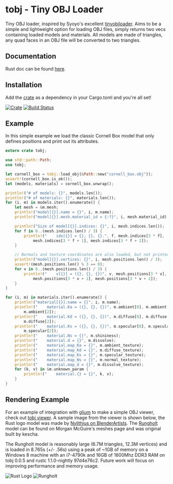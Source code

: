 tobj - Tiny OBJ Loader
===
Tiny OBJ loader, inspired by Syoyo's excellent [tinyobjloader](https://github.com/syoyo/tinyobjloader).
Aims to be a simple and lightweight option for loading OBJ files, simply returns two vecs
containing loaded models and materials. All models are made of triangles, any quad faces in an
OBJ file will be converted to two triangles.

Documentation
---
Rust doc can be found [here](http://www.willusher.io/tobj/tobj/).

Installation
---
Add the [crate](https://crates.io/crates/tobj) as a dependency in your Cargo.toml and you're all set!

[![Crate](https://img.shields.io/crates/v/tobj.svg)](https://crates.io/crates/tobj)
[![Build Status](https://travis-ci.org/Twinklebear/tobj.svg?branch=master)](https://travis-ci.org/Twinklebear/tobj)

Example
---
In this simple example we load the classic Cornell Box model that only defines positions and
print out its attributes.

```rust
extern crate tobj;

use std::path::Path;
use tobj;

let cornell_box = tobj::load_obj(&Path::new("cornell_box.obj"));
assert!(cornell_box.is_ok());
let (models, materials) = cornell_box.unwrap();

println!("# of models: {}", models.len());
println!("# of materials: {}", materials.len());
for (i, m) in models.iter().enumerate() {
	let mesh = &m.mesh;
	println!("model[{}].name = {}", i, m.name);
	println!("model[{}].mesh.material_id = {:?}", i, mesh.material_id);

	println!("Size of model[{}].indices: {}", i, mesh.indices.len());
	for f in 0..(mesh.indices.len() / 3) {
		println!("    idx[{}] = {}, {}, {}.", f, mesh.indices[3 * f],
			mesh.indices[3 * f + 1], mesh.indices[3 * f + 2]);
	}

	// Normals and texture coordinates are also loaded, but not printed in this example
	println!("model[{}].vertices: {}", i, mesh.positions.len() / 3);
	assert!(mesh.positions.len() % 3 == 0);
	for v in 0..(mesh.positions.len() / 3) {
		println!("    v[{}] = ({}, {}, {})", v, mesh.positions[3 * v],
			mesh.positions[3 * v + 1], mesh.positions[3 * v + 2]);
	}
}

for (i, m) in materials.iter().enumerate() {
	println!("material[{}].name = {}", i, m.name);
	println!("    material.Ka = ({}, {}, {})", m.ambient[0], m.ambient[1],
		m.ambient[2]);
	println!("    material.Kd = ({}, {}, {})", m.diffuse[0], m.diffuse[1],
		m.diffuse[2]);
	println!("    material.Ks = ({}, {}, {})", m.specular[0], m.specular[1],
		m.specular[2]);
	println!("    material.Ns = {}", m.shininess);
	println!("    material.d = {}", m.dissolve);
	println!("    material.map_Ka = {}", m.ambient_texture);
	println!("    material.map_Kd = {}", m.diffuse_texture);
	println!("    material.map_Ks = {}", m.specular_texture);
	println!("    material.map_Ns = {}", m.normal_texture);
	println!("    material.map_d = {}", m.dissolve_texture);
	for (k, v) in &m.unknown_param {
		println!("    material.{} = {}", k, v);
	}
}
```

Rendering Example
---
For an example of integration with [glium](https://github.com/tomaka/glium) to make a simple OBJ viewer, check out
[tobj viewer](https://github.com/Twinklebear/tobj_viewer). A sample image from the viewer is shown below, the Rust
logo model was made by [Nylithius on BlenderArtists](http://blenderartists.org/forum/showthread.php?362836-Rust-language-3D-logo).
The [Rungholt](http://graphics.cs.williams.edu/data/meshes.xml) model can be found on Morgan McGuire's meshes page and
was original built by kescha.

The Rungholt model is reasonably large (6.7M triangles, 12.3M vertices) and is loaded in 8.765s (+/- .56s) using a peak
of ~1GB of memory on a Windows 8 machine with an i7-4790k and 16GB of 1600Mhz DDR3 RAM on tobj 0.0.5 and rustc 1.1.0-nightly 97d4e76c2.
Future work will focus on improving performance and memory usage.

![Rust Logo](http://i.imgur.com/uJbca2d.png)
![Rungholt](http://i.imgur.com/k2sC05w.png)

